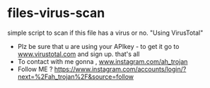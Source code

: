 # files-virus-scan
simple script to scan if this file has a virus or no. "Using VirusTotal"
* Plz be sure that u are using your APIkey - to get it go to www.virustotal.com and sign up. that's all
* To contact with me gonna , www.instagram.com/ah_trojan
* Follow ME ? https://www.instagram.com/accounts/login/?next=%2Fah_trojan%2F&source=follow
